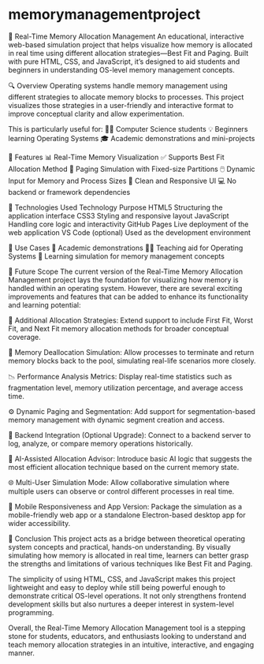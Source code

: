 # memorymanagementproject

💾 Real-Time Memory Allocation Management
An educational, interactive web-based simulation project that helps visualize how memory is allocated in real time using different allocation strategies—Best Fit and Paging. Built with pure HTML, CSS, and JavaScript, it’s designed to aid students and beginners in understanding OS-level memory management concepts.

🔍 Overview
Operating systems handle memory management using different strategies to allocate memory blocks to processes. This project visualizes those strategies in a user-friendly and interactive format to improve conceptual clarity and allow experimentation.

This is particularly useful for:
👨‍🎓 Computer Science students
💡 Beginners learning Operating Systems
🎓 Academic demonstrations and mini-projects

🧪 Features
📊 Real-Time Memory Visualization
✅ Supports Best Fit Allocation Method
🧱 Paging Simulation with Fixed-size Partitions
🖱️ Dynamic Input for Memory and Process Sizes
🎨 Clean and Responsive UI
💻 No backend or framework dependencies

🧰 Technologies Used
Technology	Purpose
HTML5	Structuring the application interface
CSS3	Styling and responsive layout
JavaScript	Handling core logic and interactivity
GitHub Pages	Live deployment of the web application
VS Code (optional)	Used as the development environment



📌 Use Cases
📘 Academic demonstrations
🧑‍🏫 Teaching aid for Operating Systems
🧪 Learning simulation for memory management concepts


🔮 Future Scope
The current version of the Real-Time Memory Allocation Management project lays the foundation for visualizing how memory is handled within an operating system. However, there are several exciting improvements and features that can be added to enhance its functionality and learning potential:

🔁 Additional Allocation Strategies: Extend support to include First Fit, Worst Fit, and Next Fit memory allocation methods for broader conceptual coverage.

🧹 Memory Deallocation Simulation: Allow processes to terminate and return memory blocks back to the pool, simulating real-life scenarios more closely.

📉 Performance Analysis Metrics: Display real-time statistics such as fragmentation level, memory utilization percentage, and average access time.

⚙️ Dynamic Paging and Segmentation: Add support for segmentation-based memory management with dynamic segment creation and access.

🛜 Backend Integration (Optional Upgrade): Connect to a backend server to log, analyze, or compare memory operations historically.

🧠 AI-Assisted Allocation Advisor: Introduce basic AI logic that suggests the most efficient allocation technique based on the current memory state.

🌐 Multi-User Simulation Mode: Allow collaborative simulation where multiple users can observe or control different processes in real time.

📱 Mobile Responsiveness and App Version: Package the simulation as a mobile-friendly web app or a standalone Electron-based desktop app for wider accessibility.

🧾 Conclusion
This project acts as a bridge between theoretical operating system concepts and practical, hands-on understanding. By visually simulating how memory is allocated in real time, learners can better grasp the strengths and limitations of various techniques like Best Fit and Paging.

The simplicity of using HTML, CSS, and JavaScript makes this project lightweight and easy to deploy while still being powerful enough to demonstrate critical OS-level operations. It not only strengthens frontend development skills but also nurtures a deeper interest in system-level programming.

Overall, the Real-Time Memory Allocation Management tool is a stepping stone for students, educators, and enthusiasts looking to understand and teach memory allocation strategies in an intuitive, interactive, and engaging manner.
